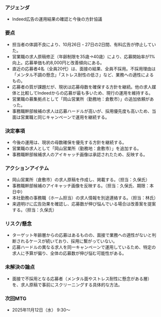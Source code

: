 ### アジェンダ
- Indeed広告の運用結果の確認と今後の⽅針協議

### 要点
- 担当者の体調不良により、10月26日・27日の2日間、有料広告が停止していた。
- 営業職の求人原稿修正（年齢制限を35歳→40歳）により、応募開始率が1%向上。応募単価も約8,000円と改善傾向にある。
- 直近の応募者4名（全員20代）は、面接の結果、全員不採用。不採用理由は「メンタル不調の懸念」「ストレス耐性の低さ」など、業務への適性によるもの。
- 応募者の質が課題だが、現状は応募母数を確保する方針を継続。他の求人媒体と比較してIndeedからの応募が最も多いため、現行の運用を維持する。
- 営業職の募集拠点として「岡山営業所（勤務地：倉敷市）」の追加依頼があった。
- 事務職幹部候補の求人は応募ハードルが高いが、採用優先度も高いため、当面は営業職と同じキャンペーンで運用を継続する。

### 決定事項
- 今後の運用は、現状の母数確保を優先する方針を継続する。
- 営業職の求人として「岡山営業所（勤務地：倉敷市）」を追加する。
- 事務職幹部候補求人のアイキャッチ画像は承認されたため、反映する。

### アクションアイテム
- 岡山営業所（倉敷市）の求人原稿を作成し、掲載する。（担当：久保氏）
- 事務職幹部候補のアイキャッチ画像を反映する。（担当：久保氏、期限：本日中）
- 本社勤務の事務職（ホーム担当）の求人情報を別途連絡する。（担当：林氏）
- 来週明けに広告効果を確認し、応募数が伸び悩んでいる場合は改善案を提案する。（担当：久保氏）

### リスク/懸念
- ターゲット年齢層からの応募はあるものの、面接で業務への適性がないと判断されるケースが続いており、採用に繋がっていない。
- 応募ハードルの異なる求人を同一キャンペーンで運用しているため、特定の求人に予算が偏り、全体の応募数が伸び悩む可能性がある。

### 未解決の論点
- 面接で不採用となる応募者（メンタル面やストレス耐性に懸念がある層）を、求人原稿で事前にスクリーニングする具体的な方法。

### 次回MTG
- 2025年11月12日（水） 9:30〜